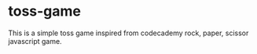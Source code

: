 # toss-game

This is a simple toss game inspired from codecademy rock, paper, scissor javascript game.
